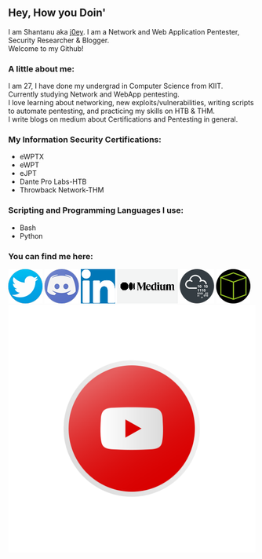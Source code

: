 ## Hey, How you Doin' 
I am Shantanu aka [j0ey][portfolio].
I am a Network and Web Application Pentester, Security Researcher &  Blogger.  
Welcome to my Github!

### A little about me:
I am 27, I have done my undergrad in Computer Science from KIIT.  
Currently studying Network and WebApp pentesting.  
I love learning about networking, new exploits/vulnerabilities, writing scripts to automate pentesting, and practicing my skills on HTB & THM.  
I write blogs on medium about Certifications and Pentesting in general.  

### My Information Security Certifications:
* eWPTX
* eWPT
* eJPT
* Dante Pro Labs-HTB
* Throwback Network-THM

### Scripting and Programming Languages I use:
* Bash
* Python

### You can find me here:
[![Twitter](assets/twitter-logo.png)][Twitter]
[![Discord](assets/discord-logo.png)][Discord]
[![LinkedIn](assets/linkedin.png)][LinkedIn]
[![Medium](assets/medium-logo.png)][Medium]
[![TryHackMe](assets/thm-logo.png)][TryHackMe]
[![HackTheBox](assets/htb-logo.png)][HackTheBox]
[![YT](assets/yt.png)][YT]
<!--
Congratulations on finding this section, Just me rambling on about my love "Computer Networking"
I love Computer Networking. Learning about services, protocols, packets from the ground up is like sandwiches for my brain and I have a lot of sandwiches yet to eat!! 
How they come all together to make this beautiful thing call Internet really broadens my perspective. Just think about it, everywhere in the World, some service is running correctly, protocols are being followed, packets are being delivered due to which the entire Internet is working. It is something, isn't it??
This is why I got into Cyber Security. I get to study the stuff, and then I get to break the stuff.
And Breaking the stuff is where adrenaline starts pumping in my brain! I live for the moments when I get a shell, or a exploit starts working after hours of debugging.
-->
[portfolio]: http://j0ey.xyz
[LinkedIn]: https://www.linkedin.com/in/shantanusaxena-infosec/
[Twitter]: https://twitter.com/J0ey1997
[Discord]: https://discordapp.com/users/376890661343068171
[Medium]: https://j0ey.medium.com/
[TryHackMe]: https://tryhackme.com/p/Shantanu.7S
[HackTheBox]: https://www.hackthebox.eu/home/users/profile/403011
[YT]: https://www.youtube.com/@TnT-with-j0ey

